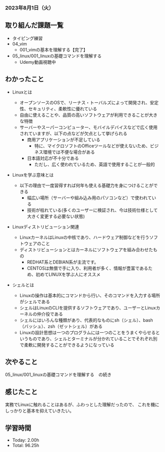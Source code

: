 ### 2023年8月1日（火）

## 取り組んだ課題一覧
- タイピング練習
- 04_vim
  - 001_vimの基本を理解する【完了】
- 05_linux/001_linuxの基礎コマンドを理解する
  - Udemy動画視聴中
## わかったこと
- Linuxとは
    - オープンソースのOSで、リーナス・トーバルズによって開発され、安定性、セキュリティ、柔軟性に優れている
    - 自由に使えることや、品質の高いソフトウェアが利用できることが大きな特徴
    - サーバーやスーパーコンピューター、モバイルデバイスなどで広く使用されていますが、以下の点などが欠点として挙げられる
        - 商用アプリケーションが不足している
            - 特に、マイクロソフトのOfficeツールなどが使えないため、ビジネス環境では不便な場合がある
        - 日本語対応が不十分である
            - ただし、広く使われているため、英語で使用することが一般的
    
- Linuxを学ぶ意味とは
    - 以下の理由で一度習得すれば何年も使える基礎力を身につけることができる
        - 幅広い場所（サーバーや組み込み用のパソコンなど）で使われている
        - 技術が枯れている(多くのユーザーに検証され、今は技術仕様として大きく変更する必要ない状態)
        
- Linuxディストリビューション関連
    - LinuxカーネルはLinuxの中核であり、ハードウェア制御などを行うソフトウェアのこと
    - ディストリビューションとはカーネルにソフトウェアを組み合わせたもの
        - REDHAT系とDEBIAN系が主流です。
        - CENTOSは無償で手に入り、利用者が多く、情報が豊富であるため、初めてLINUXを学ぶ人にオススメ

- シェルとは
    - Linuxの操作は基本的にコマンドから行い、そのコマンドを入力する場所がシェルである
    - シェルはLinuxのCLIを提供するソフトウェアであり、ユーザーとLinuxカーネルの仲介役である
    - シェルにはいろんな種類があり、代表的なものにsh（シェル）、bash（バッシュ）、zsh（ゼットシェル）がある
    - Linuxの設計思想は一つのプログラムには一つのことをうまくやらせるというものであり、シェルとターミナルが分かれていることでそれぞれ別で柔軟に開発することができるようになっている
## 次やること
05_linux/001_linuxの基礎コマンドを理解する　の続き


## 感じたこと
実務でLinuxに触れることはあるが、ふわっとした理解だったので、
これを機にしっかりと基本を抑えていきたい。

## 学習時間
- Today: 2.00h
- Total: 96.25h
